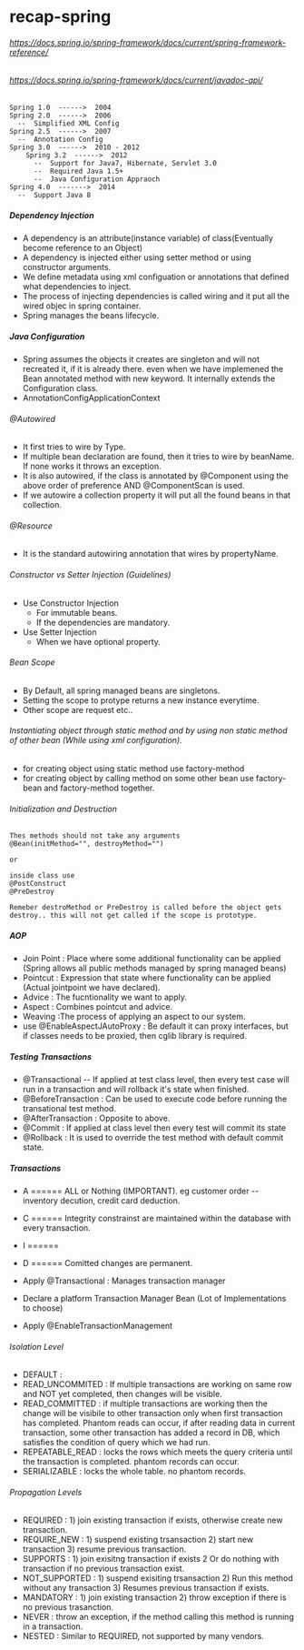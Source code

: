 # recap-spring

######  https://docs.spring.io/spring-framework/docs/current/spring-framework-reference/
######  https://docs.spring.io/spring-framework/docs/current/javadoc-api/
```
Spring 1.0  ------>  2004
Spring 2.0  ------>  2006
  --  Simplified XML Config
Spring 2.5  ------>  2007
  --  Annotation Config
Spring 3.0  ------>  2010 - 2012
    Spring 3.2  ------>  2012
      --  Support for Java7, Hibernate, Servlet 3.0
      --  Required Java 1.5+
      --  Java Configuration Appraoch
Spring 4.0  ------->  2014
  --  Support Java 8

```

##### Dependency Injection
* A dependency is an attribute(instance variable) of class(Eventually become reference to an Object)
* A dependency is injected either using setter method or using constructor arguments.
* We define metadata using xml configuation or annotations that defined what dependencies to inject.
* The process of injecting dependencies is called wiring and it put all the wired objec in spring container.
* Spring manages the beans lifecycle.


##### Java Configuration
* Spring assumes the objects it creates are singleton and will not recreated it, if it is already there. even when we have implemened the Bean annotated method with new keyword. It internally extends the Configuration class.
* AnnotationConfigApplicationContext


###### @Autowired
* It first tries to wire by Type.
* If multiple bean declaration are found, then it tries to wire by beanName. If none works it throws an exception.
* It is also autowired, if the class is annotated by @Component using the above order of preference AND @ComponentScan is used.
* If we autowire a collection property it will put all the found beans in that collection.

###### @Resource
* It is the standard autowiring annotation that wires by propertyName.

###### Constructor vs Setter Injection (Guidelines)
* Use Constructor Injection
  * For immutable beans.
  * If the dependencies are mandatory.
* Use Setter Injection
  * When we have optional property.
###### Bean Scope
* By Default, all spring managed beans are singletons.
* Setting the scope to protype returns a new instance everytime.
* Other scope are request etc..

###### Instantiating object through static method and by using non static method of other bean (While using xml configuration).
* for creating object using static method use factory-method
* for creating object by calling method on some other bean use factory-bean and factory-method together.

###### Initialization and Destruction
```
Thes methods should not take any arguments
@Bean(initMethod="", destroyMethod="")

or

inside class use 
@PostConstruct
@PreDestroy

Remeber destroMethod or PreDestroy is called before the object gets destroy.. this will not get called if the scope is prototype.
```
##### AOP
* Join Point : Place where some additional functionality can be applied (Spring allows all public methods managed by spring managed beans)
* Pointcut : Expression that state where functionality can be applied (Actual jointpoint we have declared).
* Advice : The fucntionality we want to apply.
* Aspect : Combines pointcut and advice.
* Weaving :The process of applying an aspect to our system.
* use @EnableAspectJAutoProxy : Be default it can proxy interfaces, but if classes needs to be proxied, then cglib library is required.

##### Testing Transactions
* @Transactional -- If applied at test class level, then every test case will run in a transaction and will rollback it's state when finished.
* @BeforeTransaction : Can be used to execute code before running the transational test method.
* @AfterTransaction  : Opposite to above.
* @Commit : If applied at class level then every test will commit its state
* @Rollback : It is used to override the test method with default commit state.
##### Transactions
* A  ====== ALL or Nothing (IMPORTANT). eg customer order -- inventory decution, credit card deduction.
* C  ====== Integrity constrainst are maintained within the database with every transaction.
* I  ======  
* D  ====== Comitted changes are permanent. 

* Apply @Transactional : Manages transaction manager
* Declare a platform Transaction Manager Bean (Lot of Implementations to choose)
* Apply @EnableTransactionManagement

###### Isolation Level
* DEFAULT   : 
* READ_UNCOMMITED : If multiple transactions are working on same row and NOT yet completed, then changes will be visible.
* READ_COMMITTED  : if multiple transactions are working then the change will be visibile to other transaction only when first transaction has completed. Phantom reads can occur, if after reading data in current transaction, some other transaction has added a record in DB, which satisfies the condition of query which we had run.
* REPEATABLE_READ : locks the rows which meets the query criteria until the transaction is completed. phantom records can occur.
* SERIALIZABLE    : locks the whole table. no phantom records.

###### Propagation Levels
* REQUIRED        : 1) join existing transaction if exists, otherwise create new transaction.
* REQUIRE_NEW     : 1) suspend existing trsansaction 2) start new transaction 3) resume previous transaction.
* SUPPORTS        : 1) join exisitng transaction if exists 2 Or do nothing with transaction if no previous transaction exist.
* NOT_SUPPORTED   : 1) suspend exisiting trsansaction 2) Run this method without any transaction 3) Resumes previous transaction if exists.
* MANDATORY       : 1) join existing transaction 2) throw exception if there is no previous trasanction.
* NEVER           : throw an exception, if the method calling this method is running in a transaction.
* NESTED          : Similar to REQUIRED, not supported by many vendors.

